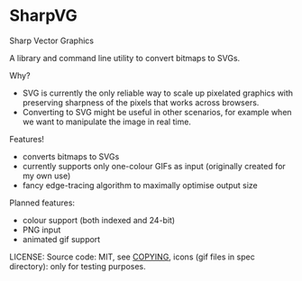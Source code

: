# SharpVG

Sharp Vector Graphics

A library and command line utility to convert bitmaps to SVGs.

Why?

- SVG is currently the only reliable way to scale up pixelated graphics with preserving sharpness of the pixels that works across browsers.
- Converting to SVG might be useful in other scenarios, for example when we want to manipulate the image in real time.

Features!

- converts bitmaps to SVGs
- currently supports only one-colour GIFs as input (originally created for my own use)
- fancy edge-tracing algorithm to maximally optimise output size

Planned features:

- colour support (both indexed and 24-bit)
- PNG input
- animated gif support

LICENSE: Source code: MIT, see [COPYING](COPYING), icons (gif files in
spec directory): only for testing purposes.